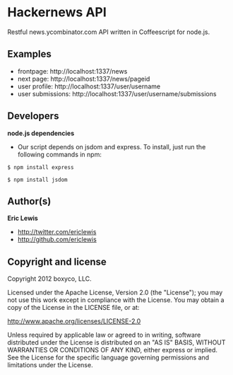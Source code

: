 # Hackernews API

Restful news.ycombinator.com API written in Coffeescript for node.js.

## Examples
+ frontpage: http://localhost:1337/news
+ next page: http://localhost:1337/news/pageid
+ user profile: http://localhost:1337/user/username
+ user submissions: http://localhost:1337/user/username/submissions


## Developers
**node.js dependencies**
+ Our script depends on jsdom and express. To install, just run the following commands in npm:

```
$ npm install express
```

```
$ npm install jsdom
```

## Author(s)

**Eric Lewis**

+ http://twitter.com/ericlewis
+ http://github.com/ericlewis

## Copyright and license
Copyright 2012 boxyco, LLC.

Licensed under the Apache License, Version 2.0 (the "License"); you may not use this work except in compliance with the License. You may obtain a copy of the License in the LICENSE file, or at:

http://www.apache.org/licenses/LICENSE-2.0

Unless required by applicable law or agreed to in writing, software distributed under the License is distributed on an "AS IS" BASIS, WITHOUT WARRANTIES OR CONDITIONS OF ANY KIND, either express or implied. See the License for the specific language governing permissions and limitations under the License.